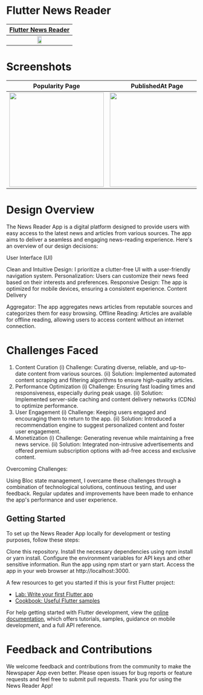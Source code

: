 # Flutter News Reader

| [Flutter News Reader](https://github.com/asifjahan1/Flutter-News-Reader/tree/master) |
|-------|
|<div align="center"><img width="27%" src="https://github.com/asifjahan1/Flutter-News-Reader/assets/54774661/d4b76962-2382-4f5f-8923-81767b51f212" width="200"></div>|

# Screenshots

| Popularity Page | PublishedAt Page | News Details Page | Search Page |
|------|-------|-------|-------|
|<img src="https://github.com/asifjahan1/Flutter-News-Reader/assets/54774661/2d396cad-77df-4961-81d8-7b122fec598c" width="250">|<img src="https://github.com/asifjahan1/Flutter-News-Reader/assets/54774661/a456a5cf-e1b6-4a3e-aee9-9cb9e3c922de" width="250">|<img src="https://github.com/asifjahan1/Flutter-News-Reader/assets/54774661/c053d82d-fe84-4369-8dcd-bd18e635a5e1" width="250">|<img src="https://github.com/asifjahan1/Flutter-News-Reader/assets/54774661/07bc89d3-f534-4e9d-a9fd-f2845f1a0f67" width="250">|

# Design Overview
The News Reader App is a digital platform designed to provide users with easy access to the latest news and articles from various sources. The app aims to deliver a seamless and engaging news-reading experience. Here's an overview of our design decisions:

User Interface (UI)

Clean and Intuitive Design: I prioritize a clutter-free UI with a user-friendly navigation system.
Personalization: Users can customize their news feed based on their interests and preferences.
Responsive Design: The app is optimized for mobile devices, ensuring a consistent experience.
Content Delivery

Aggregator: The app aggregates news articles from reputable sources and categorizes them for easy browsing.
Offline Reading: Articles are available for offline reading, allowing users to access content without an internet connection.
# Challenges Faced
1. Content Curation
(i) Challenge: Curating diverse, reliable, and up-to-date content from various sources.
(ii) Solution: Implemented automated content scraping and filtering algorithms to ensure high-quality articles.
2. Performance Optimization
(i) Challenge: Ensuring fast loading times and responsiveness, especially during peak usage.
(ii) Solution: Implemented server-side caching and content delivery networks (CDNs) to optimize performance.
3. User Engagement
(i) Challenge: Keeping users engaged and encouraging them to return to the app.
(ii) Solution: Introduced a recommendation engine to suggest personalized content and foster user engagement.
4. Monetization
(i) Challenge: Generating revenue while maintaining a free news service.
(ii) Solution: Integrated non-intrusive advertisements and offered premium subscription options with ad-free access and exclusive content.

Overcoming Challenges:

Using Bloc state management, I overcame these challenges through a combination of technological solutions, continuous testing, and user feedback. Regular updates and improvements have been made to enhance the app's performance and user experience.

## Getting Started

To set up the News Reader App locally for development or testing purposes, follow these steps:

Clone this repository.
Install the necessary dependencies using npm install or yarn install.
Configure the environment variables for API keys and other sensitive information.
Run the app using npm start or yarn start.
Access the app in your web browser at http://localhost:3000.

A few resources to get you started if this is your first Flutter project:

- [Lab: Write your first Flutter app](https://docs.flutter.dev/get-started/codelab)
- [Cookbook: Useful Flutter samples](https://docs.flutter.dev/cookbook)

For help getting started with Flutter development, view the
[online documentation](https://docs.flutter.dev/), which offers tutorials,
samples, guidance on mobile development, and a full API reference.

# Feedback and Contributions

We welcome feedback and contributions from the community to make the Newspaper App even better. Please open issues for bug reports or feature requests and feel free to submit pull requests.
Thank you for using the News Reader App!
